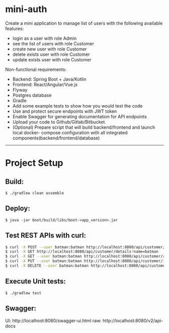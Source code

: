 # mini-auth
Create a mini application to manage list of users with the following available
features:
- login as a user with role Admin
- see the list of users with role Customer
- create new user with role Customer
- delete exists user with role Customer
- update exists user with role Customer

Non-functional requirements:
- Backend: Spring Boot + Java/Kotlin
- Frontend: React/Angular/Vue.js
- Flyway
- Postgres database
- Gradle
- Add some example tests to show how you would test the code
- Use and protect secure endpoints with JWT token
- Enable Swagger for generating documentation for API endpoints
- Upload your code to Github/Gitlab/Bitbucket.
- (Optional) Prepare script that will build backend/frontend and launch local docker-
compose configuration with all integrated components(backend/frontend/database)

---

# Project Setup
## Build:
```
$ ./gradlew clean assemble
```
## Deploy:
```
$ java -jar boot/build/libs/boot-<app_version>.jar
```
## Test REST APIs with curl:
```bash
$ curl -X POST --user batman:batman http://localhost:8080/api/customer/create -H 'Content-Type:application/json' --data '{"username": "batman", "role": "the dark knight"}'
$ curl -X GET http://localhost:8080/api/customer/details?name=batman
$ curl -X GET --user batman:batman http://localhost:8080/api/customer/all
$ curl -X PUT --user batman:batman http://localhost:8080/api/customer/1 -H 'Content-Type:application/json' --data '{"username": "wayne", "role": "billionaire"}'
$ curl -X DELETE --user batman:batman http://localhost:8080/api/customer/1
```

## Execute Unit tests:
```
$ ./gradlew test
```
## Swagger:
UI:  http://localhost:8080/swagger-ui.html
raw: http://localhost:8080/v2/api-docs
